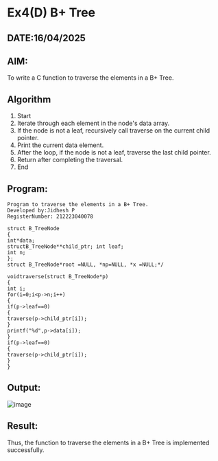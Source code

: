 # Ex4(D) B+ Tree
## DATE:16/04/2025
## AIM:
To write a C function to traverse the elements in a B+ Tree.

## Algorithm
1. Start 
2. Iterate through each element in the node's data array. 
3. If the node is not a leaf, recursively call traverse on the current child pointer. 
4. Print the current data element. 
5. After the loop, if the node is not a leaf, traverse the last child pointer. 
6. Return after completing the traversal. 
7. End 

## Program:
```
Program to traverse the elements in a B+ Tree.
Developed by:Jidhesh P
RegisterNumber: 212223040078
```
```
struct B_TreeNode
{
int*data;
structB_TreeNode**child_ptr; int leaf;
int n;
};
struct B_TreeNode*root =NULL, *np=NULL, *x =NULL;*/

voidtraverse(struct B_TreeNode*p)
{
int i;
for(i=0;i<p->n;i++)
{
if(p->leaf==0)
{
traverse(p->child_ptr[i]);
}
printf("%d",p->data[i]);
}
if(p->leaf==0)
{
traverse(p->child_ptr[i]);
}
}
```
## Output:

![image](https://github.com/user-attachments/assets/a61e21ae-99bc-40cc-a475-9dd9e4d5a0cb)


## Result:
Thus, the function to traverse the elements in a B+ Tree is implemented successfully.
